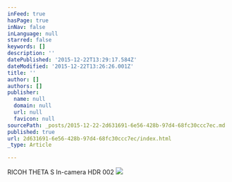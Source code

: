 ```yaml
---
inFeed: true
hasPage: true
inNav: false
inLanguage: null
starred: false
keywords: []
description: ''
datePublished: '2015-12-22T13:29:17.584Z'
dateModified: '2015-12-22T13:26:26.001Z'
title: ''
author: []
authors: []
publisher:
  name: null
  domain: null
  url: null
  favicon: null
sourcePath: _posts/2015-12-22-2d631691-6e56-428b-97d4-68fc30ccc7ec.md
published: true
url: 2d631691-6e56-428b-97d4-68fc30ccc7ec/index.html
_type: Article

---
```

RICOH THETA S In-camera HDR 002
![](https://s3-us-west-2.amazonaws.com/the-grid-img/p/f340ef56a00768ed1448198e6e3e905c1e26c97d.jpg)